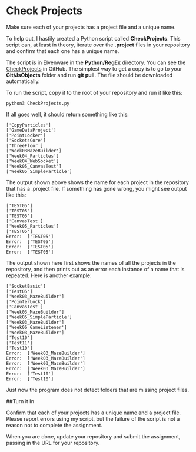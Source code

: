 # Check Projects

Make sure each of your projects has a project file and a unique name.

To help out, I hastily created a Python script called **CheckProjects**. This script can, at least in theory, iterate over the **.project** files in your repository and confirm that each one has a unique name.

The script is in Elvenware in the **Python/RegEx** directory. You can see the [CheckProjects][checkProject] in GitHub. The simplest way to get a copy is to go to your **Git/JsObjects** folder and run **git pull**. The file should be downloaded automatically.

To run the script, copy it to the root of your repository and run it like this:

```
python3 CheckProjects.py
```

If all goes well, it should return something like this:

```
['CopyParticles']
['GameDataProject']
['PointLocker']
['SocketsCore']
['ThreeFloor']
['Week03MazeBuilder']
['Week04_Particles']
['Week04_WebSocket']
['Week05_CanvasTest']
['Week05_SimpleParticle']
```

The output shown above shows the name for each project in the repository that has a .project file. If something has gone wrong, you might see output like this:

```
['TEST05']
['TEST05']
['TEST05']
['CanvasTest']
['Week05_Particles']
['TEST05']
Error:  ['TEST05']
Error:  ['TEST05']
Error:  ['TEST05']
Error:  ['TEST05']
```

The output shown here first shows the names of all the projects in the repository, and then prints out as an error each instance of a name that is repeated. Here is another example:

```
['SocketBasic']
['Test05']
['Week03_MazeBuilder']
['PointerLock']
['CanvasTest']
['Week03_MazeBuilder']
['Week05_SimpleParticle']
['Week03_MazeBuilder']
['Week06_GameListener']
['Week03_MazeBuilder']
['Test10']
['Test11']
['Test10']
Error:  ['Week03_MazeBuilder']
Error:  ['Week03_MazeBuilder']
Error:  ['Week03_MazeBuilder']
Error:  ['Week03_MazeBuilder']
Error:  ['Test10']
Error:  ['Test10']
```

Just now the program does not detect folders that are missing project files.

##Turn it In

Confirm that each of your projects has a unique name and a project file. Please report errors using my script, but the failure of the script is not a reason not to complete the assignment. 

When you are done, update your repository and submit the assignment, passing in the URL for your repository.

[checkProject]: https://github.com/charliecalvert/JsObjects/blob/master/Python/RegEx/CheckProjects.py

